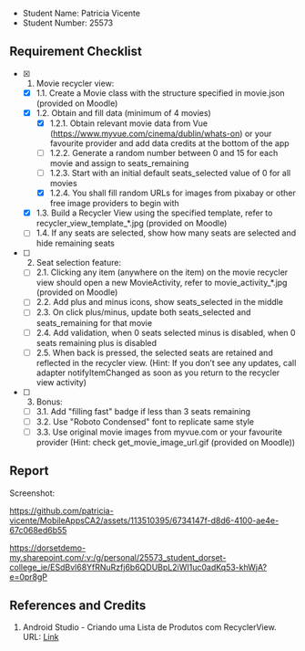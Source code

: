 - Student Name: Patricia Vicente
- Student Number: 25573

## Requirement Checklist

- [x] 1. Movie recycler view:
    - [x] 1.1. Create a Movie class with the structure specified in movie.json (provided on Moodle)
    - [x] 1.2. Obtain and fill data (minimum of 4 movies)
        - [x] 1.2.1. Obtain relevant movie data from Vue (https://www.myvue.com/cinema/dublin/whats-on) or your favourite provider and add data credits at the bottom of the app
        - [ ] 1.2.2. Generate a random number between 0 and 15 for each movie and assign to seats_remaining
        - [ ] 1.2.3. Start with an initial default seats_selected value of 0 for all movies
        - [x] 1.2.4. You shall fill random URLs for images from pixabay or other free image providers to begin with
    - [x] 1.3. Build a Recycler View using the specified template, refer to recycler_view_template_*.jpg (provided on Moodle)
    - [ ] 1.4. If any seats are selected, show how many seats are selected and hide remaining seats
- [ ] 2. Seat selection feature:
    - [ ] 2.1. Clicking any item (anywhere on the item) on the movie recycler view should open a new MovieActivity, refer to movie_activity_*.jpg (provided on Moodle)
    - [ ] 2.2. Add plus and minus icons, show seats_selected in the middle
    - [ ] 2.3. On click plus/minus, update both seats_selected and seats_remaining for that movie
    - [ ] 2.4. Add validation, when 0 seats selected minus is disabled, when 0 seats remaining plus is disabled
    - [ ] 2.5. When back is pressed, the selected seats are retained and reflected in the recycler view. (Hint: If you don’t see any updates, call adapter notifyItemChanged as soon as you return to the recycler view activity)
- [ ] 3. Bonus:
    - [ ] 3.1. Add "filling fast" badge if less than 3 seats remaining
    - [ ] 3.2. Use "Roboto Condensed" font to replicate same style
    - [ ] 3.3. Use original movie images from myvue.com or your favourite provider (Hint: check get_movie_image_url.gif (provided on Moodle))

## Report
Screenshot:



https://github.com/patricia-vicente/MobileAppsCA2/assets/113510395/6734147f-d8d6-4100-ae4e-67c068ed6b55






https://dorsetdemo-my.sharepoint.com/:v:/g/personal/25573_student_dorset-college_ie/ESdBvl68YfRNuRzfj6b6QDUBpL2iWI1uc0adKq53-khWjA?e=0pr8gP


## References and Credits

1. Android Studio - Criando uma Lista de Produtos com RecyclerView. URL: [Link](https://www.youtube.com/watch?v=UT4b6mWeL4A)
